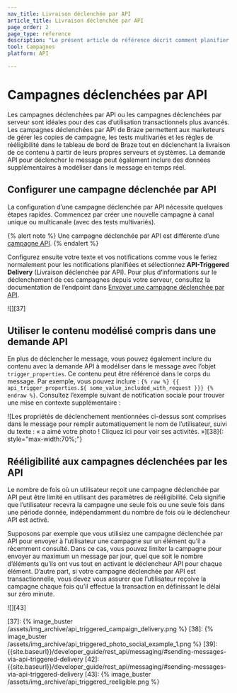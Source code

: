 ```yaml
---
nav_title: Livraison déclenchée par API
article_title: Livraison déclenchée par API
page_order: 2
page_type: reference
description: "Le présent article de référence décrit comment planifier une campagne déclenchée par API."
tool: Campagnes
platform: API

---
```


# Campagnes déclenchées par API

Les campagnes déclenchées par API ou les campagnes déclenchées par serveur sont idéales pour des cas d’utilisation transactionnels plus avancés. Les campagnes déclenchées par API de Braze permettent aux marketeurs de gérer les copies de campagne, les tests multivariés et les règles de rééligibilité dans le tableau de bord de Braze tout en déclenchant la livraison de ce contenu à partir de leurs propres serveurs et systèmes. La demande API pour déclencher le message peut également inclure des données supplémentaires à modéliser dans le message en temps réel.

## Configurer une campagne déclenchée par API

La configuration d’une campagne déclenchée par API nécessite quelques étapes rapides. Commencez par créer une nouvelle campagne à canal unique ou multicanale (avec des tests multivariés).

{% alert note %}
Une campagne déclenchée par API est différente d’une [campagne API]({{site.baseurl}}/developer_guide/rest_api/api_campaigns/#api-campaigns).
{% endalert %}

Configurez ensuite votre texte et vos notifications comme vous le feriez normalement pour les notifications planifiées et sélectionnez **API-Triggered Delivery** (Livraison déclenchée par API). Pour plus d’informations sur le déclenchement de ces campagnes depuis votre serveur, consultez la documentation de l’endpoint dans [Envoyer une campagne déclenchée par API]({{site.baseurl}}/api/endpoints/messaging/send_messages/post_send_triggered_campaigns/).

![][37]

## Utiliser le contenu modélisé compris dans une demande API

En plus de déclencher le message, vous pouvez également inclure du contenu avec la demande API à modéliser dans le message avec l’objet `trigger_properties`. Ce contenu peut être référencé dans le corps du message. Par exemple, vous pouvez inclure :
``{% raw %} {{ api_trigger_properties.${ some_value_included_with_request }}} {% endraw %}``. Consultez l’exemple suivant de notification sociale pour trouver une mise en contexte supplémentaire :

![Les propriétés de déclenchement mentionnées ci-dessus sont comprises dans le message pour remplir automatiquement le nom de l’utilisateur, suivi du texte : « a aimé votre photo ! Cliquez ici pour voir ses activités. »][38]{: style="max-width:70%;"}

## Rééligibilité aux campagnes déclenchées par les API

Le nombre de fois où un utilisateur reçoit une campagne déclenchée par API peut être limité en utilisant des paramètres de rééligibilité. Cela signifie que l’utilisateur recevra la campagne une seule fois ou une seule fois dans une période donnée, indépendamment du nombre de fois où le déclencheur API est activé.

Supposons par exemple que vous utilisiez une campagne déclenchée par API pour envoyer à l’utilisateur une campagne sur un élément qu’il a récemment consulté. Dans ce cas, vous pouvez limiter la campagne pour envoyer au maximum un message par jour, quel que soit le nombre d’éléments qu’ils ont vus tout en activant le déclencheur API pour chaque élément. D’autre part, si votre campagne déclenchée par API est transactionnelle, vous devez vous assurer que l’utilisateur reçoive la campagne chaque fois qu’il effectue la transaction en définissant le délai sur zéro minute.

![][43]


[37]: {% image_buster /assets/img_archive/api_triggered_campaign_delivery.png %}
[38]: {% image_buster /assets/img_archive/api_triggered_photo_social_example_1.png %}
[39]: {{site.baseurl}}/developer_guide/rest_api/messaging/#sending-messages-via-api-triggered-delivery
[42]: {{site.baseurl}}/developer_guide/rest_api/messaging/#sending-messages-via-api-triggered-delivery
[43]: {% image_buster /assets/img_archive/api_triggered_reeligible.png %}